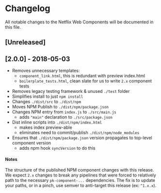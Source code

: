 # Changelog
All notable changes to the Netflix Web Components will be documented in this file.

## [Unreleased]

## [2.0.0] - 2018-05-03
- Removes unnecessary templates:
    - `component_link.html`, this is redundant with preview index.html
    - `boilerplate_tests.html`, clean slate for us to write `2.x` component tests
- Removes legacy testing framework & unused `./test` folder
- Simplifies install to just `npm install`
- Changes `./dist/src` to `./dist/npm`
- Moves NPM Publish to `./dist/npm/package.json`
- Changes NPM entry from `index.js` to `./src/main.js`
    - adds `"main"` declaration to `./src/package.json`
- Dist inline scripts into `./dist/npm/index.html`
    - makes index preview-able
    - eliminates need to commit/publish `./dist/npm/node_modules`
- Ensures that `./dist/npm/package.json` version propagates to top-level component version
    - adds npm hook `syncVersion` to do this

#### Notes
The structure of the published NPM component changes with this release. We expect `2.x` changes to break any pipelines that 
were forced to relatively path to the necessary `pk-component-...` dependencies. The fix is to update your paths, or in a pinch, use semver to anti-target this 
release (ex: `^1.x.x`).

